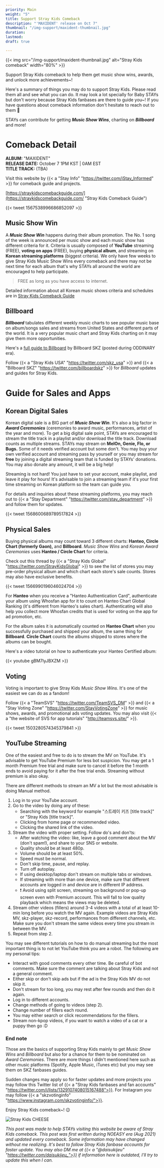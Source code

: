 ```yaml
---
priority: Main
weight: "5"
title: Support Stray Kids Comeback
description: "'MAXIDENT' release on Oct 7"
thumbnail: "/img-support/maxident-thumbnail.jpg"
duration: 
lastmod: 
draft: true

---
```

{{< img src="/img-support/maxident-thumbnail.jpg" alt="Stray Kids comeback" width="80%" >}}

Support Stray Kids comeback to help them get music show wins, awards, and unlock more achievements\~!

Here's a summary of things you may do to support Stray Kids. Please read them all and see what you can do. It may look a lot specially for Baby STAYs but don't worry because Stray Kids fanbases are there to guide you\~! If you have questions about comeback information don't hesitate to reach out to them 🤗

STAYs can contribute for getting **_Music Show Wins_**, charting on **_Billboard_** and more!

# Comeback Detail

**ALBUM:** "MAXIDENT"  
**RELEASE DATE:** October 7 1PM KST | 0AM EST  
**TITLE TRACK:** (TBA)

Visit this website by {{< a "Stay Info" "https://twitter.com/iStay_Informed" >}} for comeback guide and projects.

[https://straykidscomebackguide.com/](https://straykidscomebackguide.com/ "Stray Kids Comeback Guide")

{{< tweet 1567538996686852097 >}}

## Music Show Win

A **_Music Show Win_** happens during their album promotion. The No. 1 song of the week is announced per music show and each music show has different criteria for it. Criteria is usually composed of **YouTube** streaming (FREE), **voting on apps** (FREE), buying **physical album**, and streaming on **Korean streaming platforms** (biggest criteria). We only have few weeks to give Stray Kids Music Show Wins every comeback and there may not be next time for each album that's why STAYs all around the world are encouraged to help participate.

> FREE as long as you have access to internet.

Detailed information about all Korean music shows criteria and schedules are in [Stray Kids Comeback Guide](https://straykidscomebackguide.com/#musicshows "SKZ Comeback Guide: Music Shows")

## Billboard

**_Billboard_** tabulates different weekly music charts to see popular music base on album/songs sales and streams from United States and different parts of the world. It is a very popular music chart and Stray Kids charting on it may give them more opportunities.

Here's a [full guide to Billboard](https://www.getrevue.co/profile/billboardskz/issues/oddinary-full-billboard-guide-1042112 "Full Guide To Billboard") by Billboard SKZ (posted during ODDINARY era).

Follow {{< a "Stray Kids USA" "https://twitter.com/skz_usa" >}} and {{< a "Billboard SKZ" "https://twitter.com/billboardskz" >}} for _Billboard_ updates and guides for Stray Kids.

# Guide for Sales and Apps

## Korean Digital Sales

Korean digital sale is a BIG part of **_Music Show Win_**. It's also a big factor in **_Award Ceremonies_** (ceremonies to award music, performances, artist of the year and more). To get a big digital sale point, STAYs are encouraged to stream the title track in a playlist and/or download the title track. Download counts as multiple streams. STAYs may stream on **MelOn, Genie, Flo, or Bugs.** Some of it needs verified account but some don't. You may buy your own verified account and streaming pass by yourself or you may stream for **free** by joining a digital streaming team that is funded by STAYs' donations. You may also donate any amount, it will be a big help!

Streaming is not hard! You just have to set your account, make playlist, and leave it play for hours! It's advisable to join a streaming team if it's your first time streaming on Korean platform so the team can guide you.

For details and inquiries about these streaming platforms, you may reach out to {{< a "Stay Department" "https://twitter.com/stay_department" >}} and follow them for updates.

{{< tweet 1568600689789517824 >}}

## Physical Sales

Buying physical albums may count toward 3 different charts: **Hanteo, Circle Chart (formerly Gaon),** and **Billboard**. _Music Show Wins_ and _Korean_ _Award Ceremonies_ uses **Hanteo / Circle Chart** for criteria.

Check out this thread by {{< a "Stray Kids Global" "https://twitter.com/StrayKidsGlobal" >}} to see the list of stores you may pre-order physical album and which chart each store's sale counts. Stores may also have exclusive benefits. 

{{< tweet 1566990196046024704 >}}

For **Hanteo** when you receive a "Hanteo Authentication Card", authenticate your album using Whosfan app for it to count on Hanteo Chart Global Ranking (it's different from Hanteo's sales chart). Authenticating will also help you collect more Whosfan credits that is used for voting on the app for ad promotion, etc.

For the album sales it is automatically counted on **Hanteo Chart** when you successfully purchased and shipped your album, the same thing for **Billboard**. **Circle Chart** counts the albums shipped to stores where the albums can be bought.

Here's a video tutorial on how to authenticate your Hanteo Certified album:

{{< youtube gBM7lyJBXZM >}}

## Voting

Voting is important to give Stray Kids _Music Show Wins_. It's one of the easiest we can do as a fandom!

Follow {{< a "TeamSVS" "https://twitter.com/TeamSVS_DM" >}} and {{< a "Stay Voting Zone" "https://twitter.com/StayVotingZone" >}} for music shows, awards, and promotional ads voting updates. You may also visit {{< a "the website of SVS for app tutorials" "http://teamsvs.site/" >}}.

{{< tweet 1503280574345379841 >}}

## YouTube Streaming

One of the easiest and free to do is to stream the MV on YouTube. It's advisable to get YouTube Premium for less bot suspicion. You may get a 1 month Premium free trial and make sure to cancel it before the 1 month ends to avoid paying for it after the free trial ends. Streaming without premium is also okay.

There are different methods to stream an MV a lot but the most advisable is doing Manual method.

1. Log in to your YouTube account.
2. Go to the video by doing any of these:
   * Searching with the keyword for example "스트레이 키즈 \[title track\]" or "Stray Kids \[title track\]".
   * Clicking from home page or recommended video.
   * Clicking the shared link of the video.
3. Stream the video with proper setting. Follow do's and don'ts:
   * After watching the video: like, leave a good comment about the MV (don't spam!), and share to your SNS or website.
   * Quality should be at least 480p.
   * Volume should be at least 50%.
   * Speed must be normal.
   * Don't skip time, pause, and replay.
   * Turn off autoplay.
   * If using desktop/laptop don't stream on multiple tabs or windows.
   * If streaming with more than one device, make sure that different accounts are logged in and device are in different IP address.
   * ❗ Avoid using split screen, streaming on background or pop-up screen even with Premium account. This will fall to low quality playback which means the views may be deleted.
4. Stream other videos (fillers) around 3-4 videos with a total of at least 10-min long before you watch the MV again. Example videos are Stray Kids MV, skz-player, skz-record, performances from different channels, etc. Make sure you don't stream the same videos every time you stream in between the MV.
5. Repeat from step 2.

You may see different tutorials on how to do manual streaming but the most important thing is to not let YouTube think you are a robot. The following are my personal tips:

* Interact with good comments every other time. Be careful of bot comments. Make sure the comment are talking about Stray Kids and not a general comment.
* Either skip or don't skip ads but if the ad is the Stray Kids MV do not skip it.
* Don't stream for too long, you may rest after few rounds and then do it again.
* Log in to different accounts.
* Change methods of going to videos (step 2).
* Change number of fillers each round.
* You may either search or click recommendations for the fillers.
* Stream non-kpop videos, if you want to watch a video of a cat or a puppy then go :D

### End note

Those are the basics of supporting Stray Kids mainly to get _Music Show Wins_ and _Billboard_ but also for a chance for them to be nominated on _Award Ceremonies_. There are more things I didn't mentioned here such as other music platforms (Spotify, Apple Music, iTunes etc) but you may see them on SKZ fanbases guides.

Sudden changes may apply so for faster updates and more projects you may follow this Twitter list of {{< a "Stray Kids fanbases and fan accounts" "https://twitter.com/i/lists/1329107408015167488">}}. For Instagram you may follow {{< a "skzvotinginfo" "https://www.instagram.com/skzvotinginfo/">}}.

Enjoy Stray Kids comeback\~! :wink:

![Stray Kids CHEESE](images/skz-cheese.jpg)

_This post was made to help STAYs visiting this website be aware of Stray Kids comeback. This post was first written during NOEASY era (Aug 2021) and updated every comeback. Some information may have changed without me realizing. It's best to follow Stray Kids fanbase accounts for faster update. You may also DM me at {{< a "@daisukijeu" "https://twitter.com/daisukijeu_">}} if information here is outdated, I'll try to update this when I can._